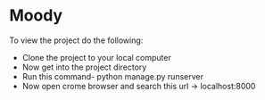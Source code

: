 # Moody
To view the project do the following:

* Clone the project to your local computer 
* Now get into the project directory
* Run this command- python manage.py runserver
* Now open crome browser and search this url -> localhost:8000
